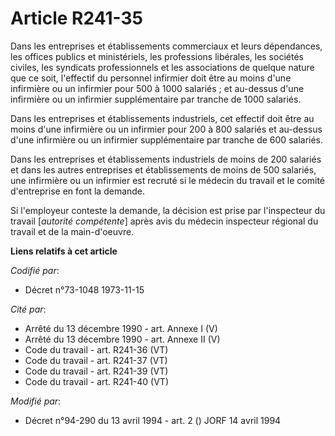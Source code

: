 # Article R241-35

Dans les entreprises et établissements commerciaux et leurs dépendances, les offices publics et ministériels, les professions
libérales, les sociétés civiles, les syndicats professionnels et les associations de quelque nature que ce soit, l'effectif
du personnel infirmier doit être au moins d'une infirmière ou un infirmier pour 500 à 1000 salariés ; et au-dessus d'une
infirmière ou un infirmier supplémentaire par tranche de 1000 salariés.

Dans les entreprises et établissements industriels, cet effectif doit être au moins d'une infirmière ou un infirmier pour 200
à 800 salariés et au-dessus d'une infirmière ou un infirmier supplémentaire par tranche de 600 salariés.

Dans les entreprises et établissements industriels de moins de 200 salariés et dans les autres entreprises et établissements
de moins de 500 salariés, une infirmière ou un infirmier est recruté si le médecin du travail et le comité d'entreprise en
font la demande.

Si l'employeur conteste la demande, la décision est prise par l'inspecteur du travail [*autorité compétente*] après avis du
médecin inspecteur régional du travail et de la main-d'oeuvre.

**Liens relatifs à cet article**

_Codifié par_:

  - Décret n°73-1048 1973-11-15

_Cité par_:

  - Arrêté du 13 décembre 1990 - art. Annexe I (V)
  - Arrêté du 13 décembre 1990 - art. Annexe II (V)
  - Code du travail - art. R241-36 (VT)
  - Code du travail - art. R241-37 (VT)
  - Code du travail - art. R241-39 (VT)
  - Code du travail - art. R241-40 (VT)

_Modifié par_:

  - Décret n°94-290 du 13 avril 1994 - art. 2 () JORF 14 avril 1994
